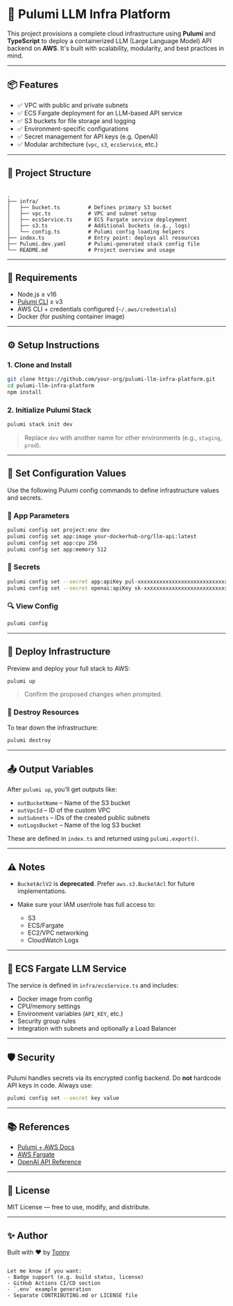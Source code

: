 # 🚀 Pulumi LLM Infra Platform

This project provisions a complete cloud infrastructure using **Pulumi** and **TypeScript** to deploy a containerized LLM (Large Language Model) API backend on **AWS**. It's built with scalability, modularity, and best practices in mind.

---

## 📦 Features

- ✅ VPC with public and private subnets
- ✅ ECS Fargate deployment for an LLM-based API service
- ✅ S3 buckets for file storage and logging
- ✅ Environment-specific configurations
- ✅ Secret management for API keys (e.g. OpenAI)
- ✅ Modular architecture (`vpc`, `s3`, `ecsService`, etc.)

---

## 📁 Project Structure

```

.
├── infra/
│   ├── bucket.ts         # Defines primary S3 bucket
│   ├── vpc.ts            # VPC and subnet setup
│   ├── ecsService.ts     # ECS Fargate service deployment
│   ├── s3.ts             # Additional buckets (e.g., logs)
│   └── config.ts         # Pulumi config loading helpers
├── index.ts              # Entry point: deploys all resources
├── Pulumi.dev.yaml       # Pulumi-generated stack config file
└── README.md             # Project overview and usage

````

---

## 🧰 Requirements

- Node.js ≥ v16
- [Pulumi CLI](https://www.pulumi.com/docs/get-started/install/) ≥ v3
- AWS CLI + credentials configured (`~/.aws/credentials`)
- Docker (for pushing container image)

---

## ⚙️ Setup Instructions

### 1. Clone and Install

```bash
git clone https://github.com/your-org/pulumi-llm-infra-platform.git
cd pulumi-llm-infra-platform
npm install
````

### 2. Initialize Pulumi Stack

```bash
pulumi stack init dev
```

> Replace `dev` with another name for other environments (e.g., `staging`, `prod`).

---

## 🔐 Set Configuration Values

Use the following Pulumi config commands to define infrastructure values and secrets.

### 🔧 App Parameters

```bash
pulumi config set project:env dev
pulumi config set app:image your-dockerhub-org/llm-api:latest
pulumi config set app:cpu 256
pulumi config set app:memory 512
```

### 🔑 Secrets

```bash
pulumi config set --secret app:apiKey pul-xxxxxxxxxxxxxxxxxxxxxxxxxxxxxxxxxxxxxxxx
pulumi config set --secret openai:apiKey sk-xxxxxxxxxxxxxxxxxxxxxxxxxxxxxxxxxxxxxxxx
```

### 🔍 View Config

```bash
pulumi config
```

---

## 🚀 Deploy Infrastructure

Preview and deploy your full stack to AWS:

```bash
pulumi up
```

> Confirm the proposed changes when prompted.

### 🧹 Destroy Resources

To tear down the infrastructure:

```bash
pulumi destroy
```

---

## 📤 Output Variables

After `pulumi up`, you’ll get outputs like:

* `outBucketName` – Name of the S3 bucket
* `outVpcId` – ID of the custom VPC
* `outSubnets` – IDs of the created public subnets
* `outLogsBucket` – Name of the log S3 bucket

These are defined in `index.ts` and returned using `pulumi.export()`.

---

## ⚠️ Notes

* `BucketAclV2` is **deprecated**. Prefer `aws.s3.BucketAcl` for future implementations.
* Make sure your IAM user/role has full access to:

  * S3
  * ECS/Fargate
  * EC2/VPC networking
  * CloudWatch Logs

---

## 🧠 ECS Fargate LLM Service

The service is defined in `infra/ecsService.ts` and includes:

* Docker image from config
* CPU/memory settings
* Environment variables (`API_KEY`, etc.)
* Security group rules
* Integration with subnets and optionally a Load Balancer

---

## 🛡️ Security

Pulumi handles secrets via its encrypted config backend. Do **not** hardcode API keys in code. Always use:

```bash
pulumi config set --secret key value
```

---

## 📚 References

* [Pulumi + AWS Docs](https://www.pulumi.com/docs/clouds/aws/)
* [AWS Fargate](https://docs.aws.amazon.com/AmazonECS/latest/userguide/what-is-fargate.html)
* [OpenAI API Reference](https://platform.openai.com/docs/api-reference)

---

## 📝 License

MIT License — free to use, modify, and distribute.

---

## ✨ Author

Built with ❤️ by [Tonny](https://github.com/your-github)

```

Let me know if you want:
- Badge support (e.g. build status, license)
- GitHub Actions CI/CD section
- `.env` example generation
- Separate CONTRIBUTING.md or LICENSE file
```
